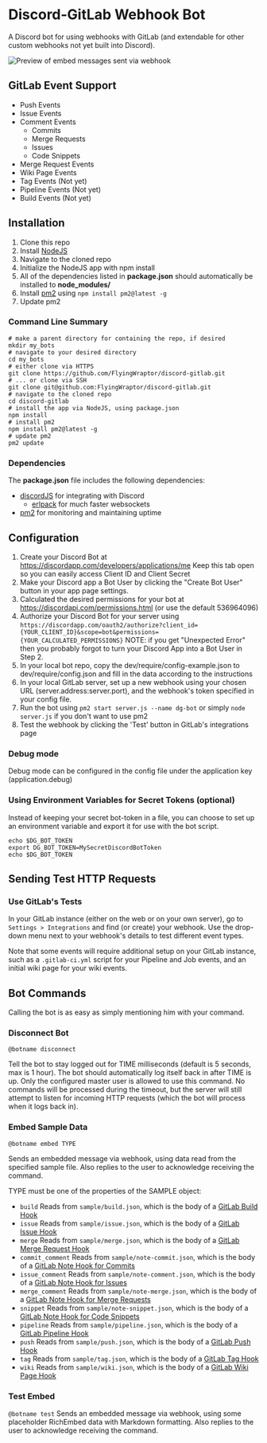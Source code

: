 # Discord-GitLab Webhook Bot

A Discord bot for using webhooks with GitLab (and extendable for other custom webhooks not yet built into Discord).

![Preview of embed messages sent via webhook](preview.png "WebHook Embed Preview")

## GitLab Event Support
* Push Events
* Issue Events
* Comment Events
    * Commits
    * Merge Requests
    * Issues
    * Code Snippets
* Merge Request Events
* Wiki Page Events
* Tag Events (Not yet)
* Pipeline Events (Not yet)
* Build Events (Not yet)


## Installation

1. Clone this repo
2. Install [NodeJS](https://nodejs.org/en/download/)
3. Navigate to the cloned repo
4. Initialize the NodeJS app with npm install
5. All of the dependencies listed in **package.json** should automatically be installed to **node_modules/**
6. Install [pm2](http://pm2.keymetrics.io/) using `npm install pm2@latest -g`
7. Update pm2

### Command Line Summary

```
# make a parent directory for containing the repo, if desired
mkdir my_bots
# navigate to your desired directory
cd my_bots
# either clone via HTTPS
git clone https://github.com/FlyingWraptor/discord-gitlab.git
# ... or clone via SSH
git clone git@github.com:FlyingWraptor/discord-gitlab.git
# navigate to the cloned repo
cd discord-gitlab
# install the app via NodeJS, using package.json
npm install
# install pm2
npm install pm2@latest -g
# update pm2
pm2 update
```

### Dependencies

The **package.json** file includes the following dependencies:
* [discordJS](https://github.com/hydrabolt/discord.js/) for integrating with Discord
    * [erlpack](https://github.com/hammerandchisel/erlpack) for much faster websockets
* [pm2](http://pm2.keymetrics.io/docs/usage/quick-start/#cheat-sheet) for monitoring and maintaining uptime


## Configuration

1. Create your Discord Bot at https://discordapp.com/developers/applications/me Keep this tab open so you can easily access Client ID and Client Secret
2. Make your Discord app a Bot User by clicking the "Create Bot User" button in your app page settings.
3. Calculated the desired permissions for your bot at https://discordapi.com/permissions.html (or use the default 536964096)
4. Authorize your Discord Bot for your server using `https://discordapp.com/oauth2/authorize?client_id={YOUR_CLIENT_ID}&scope=bot&permissions={YOUR_CALCULATED_PERMISSIONS}` NOTE: if you get "Unexpected Error" then you probably forgot to turn your Discord App into a Bot User in Step 2.
5. In your local bot repo, copy the dev/require/config-example.json to dev/require/config.json and fill in the data according to the instructions
6. In your local GitLab server, set up a new webhook using your chosen URL (server.address:server.port), and the webhook's token specified in your config file.
7. Run the bot using `pm2 start server.js --name dg-bot` or simply `node server.js` if you don't want to use pm2
8. Test the webhook by clicking the 'Test' button in GitLab's integrations page

### Debug mode

Debug mode can be configured in the config file under the application key (application.debug)

### Using Environment Variables for Secret Tokens (optional)

Instead of keeping your secret bot-token in a file, you can choose to set up an environment variable and export it for use with the bot script.

```
echo $DG_BOT_TOKEN
export DG_BOT_TOKEN=MySecretDiscordBotToken
echo $DG_BOT_TOKEN
```

## Sending Test HTTP Requests

### Use GitLab's Tests

In your GitLab instance (either on the web or on your own server), go to `Settings > Integrations` and find (or create) your webhook. Use the drop-down menu next to your webhook's details to test different event types.

Note that some events will require additional setup on your GitLab instance, such as a `.gitlab-ci.yml` script for your Pipeline and Job events, and an initial wiki page for your wiki events.

## Bot Commands

Calling the bot is as easy as simply mentioning him with your command.

### Disconnect Bot

`@botname disconnect`

Tell the bot to stay logged out for TIME milliseconds (default is 5 seconds, max is 1 hour).  The bot should automatically log itself back in after TIME is up.  Only the configured master user is allowed to use this command. No commands will be processed during the timeout, but the server will still attempt to listen for incoming HTTP requests (which the bot will process when it logs back in).


### Embed Sample Data

`@botname embed TYPE`

Sends an embedded message via webhook, using data read from the specified sample file. Also replies to the user to acknowledge receiving the command.

TYPE must be one of the properties of the SAMPLE object:
* `build`  Reads from `sample/build.json`, which is the body of a [GitLab Build Hook](https://docs.gitlab.com/ce/user/project/integrations/webhooks.html#build-events)
* `issue`  Reads from `sample/issue.json`, which is the body of a [GitLab Issue Hook](https://docs.gitlab.com/ce/user/project/integrations/webhooks.html#issues-events)
* `merge`  Reads from `sample/merge.json`, which is the body of a [GitLab Merge Request Hook](https://docs.gitlab.com/ce/user/project/integrations/webhooks.html#merge-request-events)
* `commit_comment`  Reads from `sample/note-commit.json`, which is the body of a [GitLab Note Hook for Commits](https://docs.gitlab.com/ce/user/project/integrations/webhooks.html#comment-on-commit)
* `issue_comment`  Reads from `sample/note-comment.json`, which is the body of a [GitLab Note Hook for Issues](https://docs.gitlab.com/ce/user/project/integrations/webhooks.html#comment-on-issue)
* `merge_comment`  Reads from `sample/note-merge.json`, which is the body of a [GitLab Note Hook for Merge Requests](https://docs.gitlab.com/ce/user/project/integrations/webhooks.html#comment-on-merge-request)
* `snippet`  Reads from `sample/note-snippet.json`, which is the body of a [GitLab Note Hook for Code Snippets](https://docs.gitlab.com/ce/user/project/integrations/webhooks.html#comment-on-code-snippet)
* `pipeline`  Reads from `sample/pipeline.json`, which is the body of a [GitLab Pipeline Hook](https://docs.gitlab.com/ce/user/project/integrations/webhooks.html#pipeline-events)
* `push`  Reads from `sample/push.json`, which is the body of a [GitLab Push Hook](https://docs.gitlab.com/ce/user/project/integrations/webhooks.html#push-events)
* `tag`  Reads from `sample/tag.json`, which is the body of a [GitLab Tag Hook](https://docs.gitlab.com/ce/user/project/integrations/webhooks.html#tag-events)
* `wiki`  Reads from `sample/wiki.json`, which is the body of a [GitLab Wiki Page Hook](https://docs.gitlab.com/ce/user/project/integrations/webhooks.html#wiki-page-events)

### Test Embed

`@botname test`
Sends an embedded message via webhook, using some placeholder RichEmbed data with Markdown formatting. Also replies to the user to acknowledge receiving the command.

